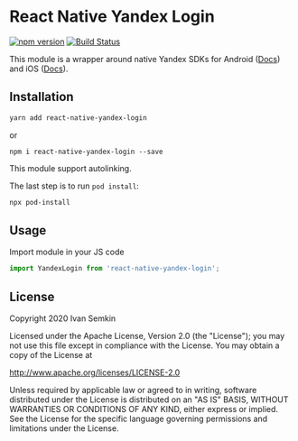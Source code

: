 # React Native Yandex Login

[![npm version](https://badge.fury.io/js/react-native-yandex-login.svg)](https://badge.fury.io/js/react-native-yandex-login) [![Build Status](https://travis-ci.org/vanyasem/react-native-yandex-login.svg?branch=master)](https://travis-ci.org/vanyasem/react-native-yandex-login)

This module is a wrapper around native Yandex SDKs for Android ([Docs](https://yandex.ru/dev/mobileauthsdk/doc/sdk/concepts/android/2.1.0/sdk-android-install-docpage/))
and iOS ([Docs](https://yandex.ru/dev/mobileauthsdk/doc/sdk/concepts/ios/2.0.0/sdk-ios-install-docpage/)).

## Installation

```bash
yarn add react-native-yandex-login
```
or
```
npm i react-native-yandex-login --save 
```

This module support autolinking.

The last step is to run `pod install`:

```bash
npx pod-install
```

## Usage

Import module in your JS code

```js
import YandexLogin from 'react-native-yandex-login';
```

## License

Copyright 2020 Ivan Semkin

Licensed under the Apache License, Version 2.0 (the "License");
you may not use this file except in compliance with the License.
You may obtain a copy of the License at

   http://www.apache.org/licenses/LICENSE-2.0

Unless required by applicable law or agreed to in writing, software
distributed under the License is distributed on an "AS IS" BASIS,
WITHOUT WARRANTIES OR CONDITIONS OF ANY KIND, either express or implied.
See the License for the specific language governing permissions and
limitations under the License.
